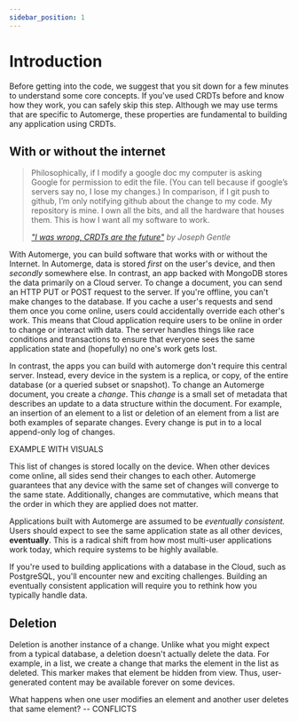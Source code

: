 ```yaml
---
sidebar_position: 1
---
```


# Introduction

Before getting into the code, we suggest that you sit down for a few minutes to understand some core concepts. If you've used CRDTs before and know how they work, you can safely skip this step. Although we may use terms that are specific to Automerge, these properties are fundamental to building any application using CRDTs.  

## With or without the internet

> Philosophically, if I modify a google doc my computer is asking Google for permission to edit the file. (You can tell because if google’s servers say no, I lose my changes.) In comparison, if I git push to github, I’m only notifying github about the change to my code. My repository is mine. I own all the bits, and all the hardware that houses them. This is how I want all my software to work.
>
> *["I was wrong, CRDTs are the future"](https://josephg.com/blog/crdts-are-the-future/) by Joseph Gentle*

With Automerge, you can build software that works with or without the Internet. In Automerge, data is stored *first* on the user's device, and then *secondly* somewhere else. In contrast, an app backed with MongoDB stores the data primarily on a Cloud server. To change a document, you can send an HTTP PUT or POST request to the server. If you're offline, you can't make changes to the database. If you cache a user's requests and send them once you come online, users could accidentally override each other's work. This means that Cloud application require users to be online in order to change or interact with data. The server handles things like race conditions and transactions to ensure that everyone sees the same application state and (hopefully) no one's work gets lost. 

In contrast, the apps you can build with automerge don't require this central server. Instead, every device in the system is a replica, or copy, of the entire database (or a queried subset or snapshot). To change an Automerge document, you create a *change*. This *change* is a small set of metadata that describes an update to a data structure within the document. For example, an insertion of an element to a list or deletion of an element from a list are both examples of separate changes. Every change is put in to a local append-only log of changes. 

EXAMPLE WITH VISUALS

This list of changes is stored locally on the device. When other devices come online, all sides send their changes to each other. Automerge guarantees that any device with the same set of changes will converge to the same state. Additionally, changes are commutative, which means that the order in which they are applied does not matter.

Applications built with Automerge are assumed to be *eventually consistent.* Users should expect to see the same application state as all other devices, **eventually**. This is a radical shift from how most multi-user applications work today, which require systems to be highly available. 

If you're used to building applications with a database in the Cloud, such as PostgreSQL, you'll encounter new and exciting challenges. Building an eventually consistent application will require you to rethink how you typically handle data.

## Deletion

Deletion is another instance of a change. Unlike what you might expect from a typical database, a deletion doesn't actually delete the data. For example, in a list, we create a change that marks the element in the list as deleted. This marker makes that element be hidden from view. Thus, user-generated content may be available forever on some devices. 

What happens when one user modifies an element and another user deletes that same element? 
-- CONFLICTS
